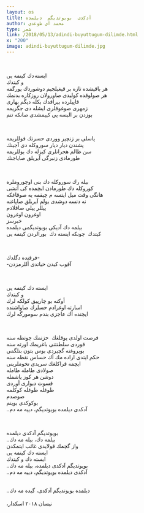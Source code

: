 ```yaml
---
layout: os
title: آدکدی  بویوتدیگم  دیلمده
author: محمد آی طوغدی
type: شعر
link: /2018/05/13/adindi-buyuttugum-dilimde.html
x: "200"
image: adindi-buyuttugum-dilimde.jpg
---
```

<br/>

ایسته دك کیتمه یی  
و کیتدك  
هر باقیشده تازه بر قیغیلجیم دوشوردك یورگمه  
هر صولوقده كولیدی صاورولان روزكاره بدنمك  
قاپیلرده بیراقدك بكله دیگم بهاری   
زمهری صوغوقلری ایشله دی جگریمه  
بوزدن بر البسه یی كییمشدی صانكه تنم 

<br/>

پاسلی بر زنچیر ووردی حسرتك قوللریمه  
پشندن دیار دیار سوروكله دی آجینك  
سن ظالم هجرانلری کیزله دك یوللریمه  
طورمادی زنبرگی آیریلق صایاجنك 

<br/>

بیله رك سوروكله دك بنی اوچوروملره  
كوروكله دك طورمادن ایچمده كی آتشی  
هانگی وقت میل ایتسه م چیقمه یه صوقاغكه   
نه دنسه دوشدی یولم آیریلق صاپاغنه   
ییللر ییلی صاقلادم   
اوغرون اوغرون   
خبرسز   
بیلمه دك آدیكی بویوتدیگمی دیلمده   
كیتدك  
چونكه ایسته دك  
بورالردن كیتمه یی 

<br/>

فرقنده دگلدك-  
-آقوب كیدن حیاتدی أللرمزدن  

<br/>

ایسته دك كیتمه یی   
و كیتدك   
أوكنه بو چارپیق كولكه لرك  
اسارته اوغرادم حسلرك صاواشنده  
ایچنده أك عاجزی بندم سومورگه لرك  

<br/>

فرصت اولدی یوقلغك  
حزنمك جونطه سنه  
قوردی سلطنتنی باغریمك اورته سنه  
بویروغنه گچیردی بوس بتون بنلگمی   
حكم ایتدی اراده مك أك حساس نقطه سنه  
ایچمه قراكلغك سرپدی تخوملرینی   
صولادی طامله طامله  
دوشن هر كوز یاشمله  
قسوت دیواری أوردی  
طوغله طوغله كوكلمه  
صوصدم  
بوكوكدی بوینم    
..آدكدی دیلمده بویوتدیگم، دییه مه دم  

<br/>

بویوتدیگم آدكدی دیلمده  
..بیلمه دك، بیله مه دك  
واز گچمك قولایدی غائب ایتمكدن  
ایسته دك كیتمه یی  
ایسته دك و كیتدك  
..بویوتدیگم آدكدی دیلمده، بیله مه دك  
..آدكدی دیلمده بویوتدیگم، دییه مه دم

<br/>
..دیلمده بویوتدیگم آدكدی، گیده مه دك 

<br/>
<br/>
،نیسان ٢٠١٨   
اسكدار  
